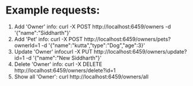 
# Example requests:

1. Add 'Owner' info: curl -X POST http://localhost:6459/owners -d '{"name":"Siddharth"}'
2. Add 'Pet' info: curl -X POST http://localhost:6459/owners/pets?ownerId=1 -d '{"name":"kutta","type":"Dog","age":3}'
3. Update 'Owner' infocurl -X PUT http://localhost:6459/owners/update?id=1 -d '{"name":"New Siddharth"}'
4. Delete 'Owner' info: curl -X DELETE http://localhost:6459/owners/delete?id=1
5. Show all 'Owner': curl http://localhost:6459/owners/all